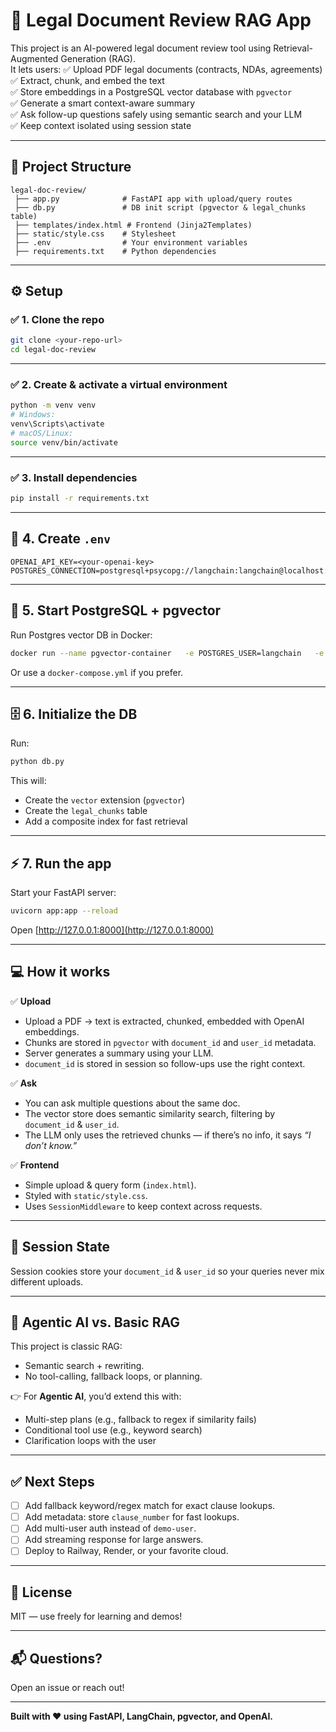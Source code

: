 # 📝 Legal Document Review RAG App

This project is an AI-powered legal document review tool using Retrieval-Augmented Generation (RAG).  
It lets users:
✅ Upload PDF legal documents (contracts, NDAs, agreements)  
✅ Extract, chunk, and embed the text  
✅ Store embeddings in a PostgreSQL vector database with `pgvector`  
✅ Generate a smart context-aware summary  
✅ Ask follow-up questions safely using semantic search and your LLM  
✅ Keep context isolated using session state

---

## 📂 **Project Structure**

```
legal-doc-review/
 ├── app.py              # FastAPI app with upload/query routes
 ├── db.py               # DB init script (pgvector & legal_chunks table)
 ├── templates/index.html # Frontend (Jinja2Templates)
 ├── static/style.css    # Stylesheet
 ├── .env                # Your environment variables
 ├── requirements.txt    # Python dependencies
```

---

## ⚙️ **Setup**

### ✅ 1. Clone the repo

```bash
git clone <your-repo-url>
cd legal-doc-review
```

---

### ✅ 2. Create & activate a virtual environment

```bash
python -m venv venv
# Windows:
venv\Scripts\activate
# macOS/Linux:
source venv/bin/activate
```

---

### ✅ 3. Install dependencies

```bash
pip install -r requirements.txt
```

---

## 🔑 **4. Create `.env`**

```env
OPENAI_API_KEY=<your-openai-key>
POSTGRES_CONNECTION=postgresql+psycopg://langchain:langchain@localhost:6024/langchain
```

---

## 🐘 **5. Start PostgreSQL + pgvector**

Run Postgres vector DB in Docker:

```bash
docker run --name pgvector-container   -e POSTGRES_USER=langchain   -e POSTGRES_PASSWORD=langchain   -e POSTGRES_DB=langchain   -p 6024:5432   -d pgvector/pgvector:pg16
```

Or use a `docker-compose.yml` if you prefer.

---

## 🗄️ **6. Initialize the DB**

Run:

```bash
python db.py
```

This will:

- Create the `vector` extension (`pgvector`)
- Create the `legal_chunks` table
- Add a composite index for fast retrieval

---

## ⚡ **7. Run the app**

Start your FastAPI server:

```bash
uvicorn app:app --reload
```

Open [http://127.0.0.1:8000](http://127.0.0.1:8000)

---

## 💻 **How it works**

✅ **Upload**

- Upload a PDF → text is extracted, chunked, embedded with OpenAI embeddings.
- Chunks are stored in `pgvector` with `document_id` and `user_id` metadata.
- Server generates a summary using your LLM.
- `document_id` is stored in session so follow-ups use the right context.

✅ **Ask**

- You can ask multiple questions about the same doc.
- The vector store does semantic similarity search, filtering by `document_id` & `user_id`.
- The LLM only uses the retrieved chunks — if there’s no info, it says _“I don’t know.”_

✅ **Frontend**

- Simple upload & query form (`index.html`).
- Styled with `static/style.css`.
- Uses `SessionMiddleware` to keep context across requests.

---

## 🔐 **Session State**

Session cookies store your `document_id` & `user_id` so your queries never mix different uploads.

---

## 🧠 **Agentic AI vs. Basic RAG**

This project is classic RAG:

- Semantic search + rewriting.
- No tool-calling, fallback loops, or planning.

👉 For **Agentic AI**, you’d extend this with:

- Multi-step plans (e.g., fallback to regex if similarity fails)
- Conditional tool use (e.g., keyword search)
- Clarification loops with the user

---

## ✅ **Next Steps**

- [ ] Add fallback keyword/regex match for exact clause lookups.
- [ ] Add metadata: store `clause_number` for fast lookups.
- [ ] Add multi-user auth instead of `demo-user`.
- [ ] Add streaming response for large answers.
- [ ] Deploy to Railway, Render, or your favorite cloud.

---

## 🤝 **License**

MIT — use freely for learning and demos!

---

## 📬 **Questions?**

Open an issue or reach out!

---

**Built with ❤️ using FastAPI, LangChain, pgvector, and OpenAI.**
